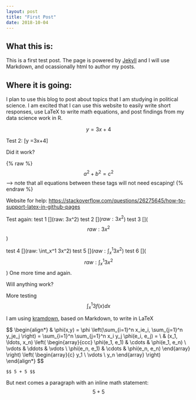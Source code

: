 ```yaml
---
layout: post
title: "First Post"
date: 2018-10-04
---
```

## What this is:
This is a first test post. The page is powered by [Jekyll](http://jekyllrb.com) and I will use Markdown, and ocassionally html to author my posts.

## Where it is going:
I plan to use this blog to post about topics that I am studying in political science. I am excited that I can use this website to easily write short responses, use LaTeX to write math equations, and post findings from my data science work in R.

$$y =3x+4$$

Test 2:
\[y =3x+4\]


Did it work?

 {% raw %}
  $$a^2 + b^2 = c^2$$ --> note that all equations between these tags will not need escaping! 
 {% endraw %}

Website for help:
https://stackoverflow.com/questions/26275645/how-to-support-latex-in-github-pages

Test again:
test 1 [](raw: 3x^2)
test 2 []($raw: 3x^2$)
test 3 []($$raw: 3x^2$$)

test 4 [](raw: \int_x^1 3x^2)
test 5 []($raw: \int_x^1 3x^2$)
test 6 []($$raw: \int_x^1 3x^2$$)
One more time and again.

Will anything work?

More testing
$$
\int_x^1 3f(x)dx
$$

I am using [kramdown](https://kramdown.gettalong.org/syntax.html#math-blocks), based on Markdown, to write in LaTeX

\$$
\begin{align*}
  & \phi(x,y) = \phi \left(\sum_{i=1}^n x_ie_i, \sum_{j=1}^n y_je_j \right)
  = \sum_{i=1}^n \sum_{j=1}^n x_i y_j \phi(e_i, e_j) = \\
  & (x_1, \ldots, x_n) \left( \begin{array}{ccc}
      \phi(e_1, e_1) & \cdots & \phi(e_1, e_n) \\
      \vdots & \ddots & \vdots \\
      \phi(e_n, e_1) & \cdots & \phi(e_n, e_n)
    \end{array} \right)
  \left( \begin{array}{c}
      y_1 \\
      \vdots \\
      y_n
    \end{array} \right)
\end{align*}
$$

```
$$ 5 + 5 $$
```

But next comes a paragraph with an inline math statement:$$ 5 + 5 $$

